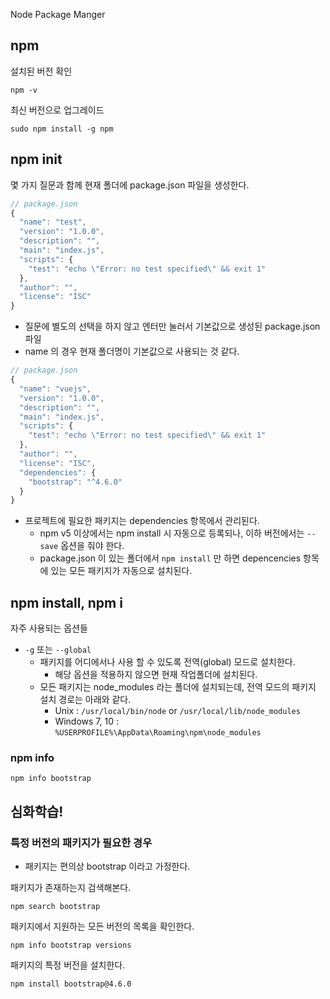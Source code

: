 Node Package Manger

## npm

설치된 버전 확인

```
npm -v
```

최신 버전으로 업그레이드
```
sudo npm install -g npm
```

## npm init

몇 가지 질문과 함께 현재 폴더에 package.json 파일을 생성한다.

```js
// package.json
{
  "name": "test",
  "version": "1.0.0",
  "description": "",
  "main": "index.js",
  "scripts": {
    "test": "echo \"Error: no test specified\" && exit 1"
  },
  "author": "",
  "license": "ISC"
}
```

- 질문에 별도의 선택을 하지 않고 엔터만 눌러서 기본값으로 생성된 package.json 파일
- name 의 경우 현재 폴더명이 기본값으로 사용되는 것 같다.

```js
// package.json
{
  "name": "vuejs",
  "version": "1.0.0",
  "description": "",
  "main": "index.js",
  "scripts": {
    "test": "echo \"Error: no test specified\" && exit 1"
  },
  "author": "",
  "license": "ISC",
  "dependencies": {
    "bootstrap": "^4.6.0"
  }
}
```

- 프로젝트에 필요한 패키지는 dependencies 항목에서 관리된다.
  - npm v5 이상에서는 npm install 시 자동으로 등록되나, 이하 버전에서는 `--save` 옵션을 줘야 한다.
  - package.json 이 있는 폴더에서 `npm install` 만 하면 depencencies 항목에 있는 모든 패키지가 자동으로 설치된다.

## npm install, npm i

자주 사용되는 옵션들

- `-g` 또는 `--global`
  - 패키지를 어디에서나 사용 할 수 있도록 전역(global) 모드로 설치한다.
    - 해당 옵션을 적용하지 않으면 현재 작업폴더에 설치된다.
  - 모든 패키지는 node_modules 라는 폴더에 설치되는데, 전역 모드의 패키지 설치 경로는 아래와 같다.
    - Unix : `/usr/local/bin/node` or `/usr/local/lib/node_modules`
    - Windows 7, 10 : `%USERPROFILE%\AppData\Roaming\npm\node_modules`

### npm info

```console
npm info bootstrap
```

## 심화학습!

### 특정 버전의 패키지가 필요한 경우
- 패키지는 편의상 bootstrap 이라고 가정한다.

패키지가 존재하는지 검색해본다.

```console
npm search bootstrap
```

패키지에서 지원하는 모든 버전의 목록을 확인한다.

```console
npm info bootstrap versions
```

패키지의 특정 버전을 설치한다.

```console
npm install bootstrap@4.6.0
```
